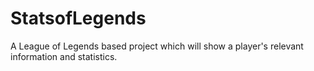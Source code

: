 # StatsofLegends
A League of Legends based project which will show a player's relevant information and statistics.
